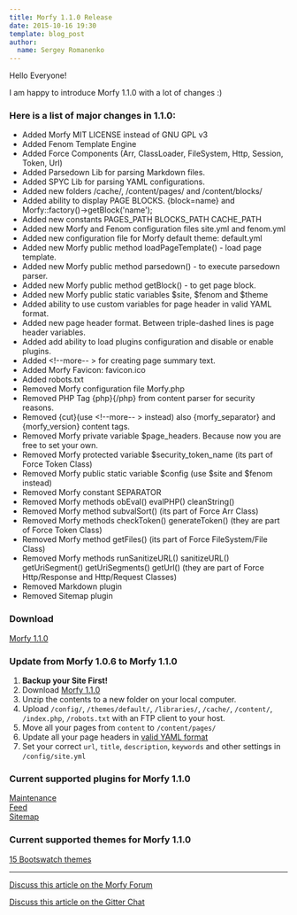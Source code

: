 ```yaml
---
title: Morfy 1.1.0 Release
date: 2015-10-16 19:30
template: blog_post
author:
  name: Sergey Romanenko
---
```


Hello Everyone!   

I am happy to introduce Morfy 1.1.0 with a lot of changes :)    

### Here is a list of major changes in 1.1.0:  
* Added Morfy MIT LICENSE instead of GNU GPL v3
* Added Fenom Template Engine
* Added Force Components (Arr, ClassLoader, FileSystem, Http, Session, Token, Url)
* Added Parsedown Lib for parsing Markdown files.
* Added SPYC Lib for parsing YAML configurations.
* Added new folders /cache/, /content/pages/ and /content/blocks/
* Added ability to display PAGE BLOCKS. {block=name} and Morfy::factory()->getBlock('name');
* Added new constants PAGES_PATH BLOCKS_PATH CACHE_PATH
* Added new Morfy and Fenom configuration files site.yml and fenom.yml
* Added new configuration file for Morfy default theme: default.yml
* Added new Morfy public method loadPageTemplate() - load page template.
* Added new Morfy public method parsedown() - to execute parsedown parser.
* Added new Morfy public method getBlock() - to get page block.
* Added new Morfy public static variables $site, $fenom and $theme
* Added ability to use custom variables for page header in valid YAML format.
* Added new page header format. Between triple-dashed lines is page header variables.
* Added add ability to load plugins configuration and disable or enable plugins.
* Added <!--more-- > for creating page summary text.
* Added Morfy Favicon: favicon.ico
* Added robots.txt
* Removed Morfy configuration file Morfy.php
* Removed PHP Tag {php}{/php} from content parser for security reasons.
* Removed {cut}(use <!--more-- > instead) also {morfy_separator} and {morfy_version} content tags.
* Removed Morfy private variable $page_headers. Because now you are free to set your own.
* Removed Morfy protected variable $security_token_name (its part of Force Token Class)
* Removed Morfy public static variable $config (use $site and $fenom instead)
* Removed Morfy constant SEPARATOR
* Removed Morfy methods obEval() evalPHP() cleanString()
* Removed Morfy method subvalSort() (its part of Force Arr Class)
* Removed Morfy methods checkToken() generateToken() (they are part of Force Token Class)
* Removed Morfy method getFiles() (its part of Force FileSystem/File Class)
* Removed Morfy methods runSanitizeURL() sanitizeURL() getUriSegment() getUriSegments() getUrl() (they are part of Force Http/Response and Http/Request Classes)
* Removed Markdown plugin
* Removed Sitemap plugin


### Download  
[<i class="fa fa-download"></i> Morfy 1.1.0](https://github.com/morfy-cms/morfy/releases/download/v1.1.0/morfy-1.1.0.zip)  

### Update from Morfy 1.0.6 to Morfy 1.1.0  
1. **Backup your Site First!**    
2. Download [Morfy 1.1.0](http://morfy.org/public/morfy/morfy-1.1.0.zip)    
3. Unzip the contents to a new folder on your local computer.  
4. Upload `/config/`, `/themes/default/`, `/libraries/`, `/cache/`, `/content/`,  `/index.php`, `/robots.txt` with an FTP client to your host.  
5. Move all your pages from `content` to `/content/pages/`  
6. Update all your page headers in [valid YAML format](http://morfy.org/documentation/content/pages-headers)
7. Set your correct `url`, `title`, `description`, `keywords` and other settings in `/config/site.yml`

### Current supported plugins for Morfy 1.1.0  
[Maintenance](https://github.com/morfy-cms/morfy-plugin-maintenance)  
[Feed](https://github.com/morfy-cms/morfy-plugin-feed)   
[Sitemap](https://github.com/morfy-cms/morfy-plugin-sitemap)   

### Current supported themes for Morfy 1.1.0
[15 Bootswatch themes](https://github.com/morfy-cms/morfy-theme-bootswatch)   

<hr>  

[<i class="fa fa-comments"></i> Discuss this article on the Morfy Forum](http://forum.morfy.org/discussion/31/morfy-1-1-0)  

[<i class="fa fa-comments"></i> Discuss this article on the Gitter Chat](https://gitter.im/morfy-cms/morfy)  
